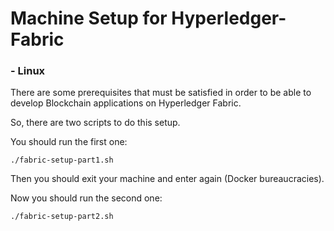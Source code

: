# Machine Setup for Hyperledger-Fabric

### - Linux
There are some prerequisites that must be satisfied in order to be able to develop Blockchain applications on Hyperledger Fabric.

So, there are two scripts to do this setup.

You should run the first one:
```
./fabric-setup-part1.sh
```
Then you should exit your machine and enter again (Docker bureaucracies).

Now you should run the second one:
```
./fabric-setup-part2.sh
```
